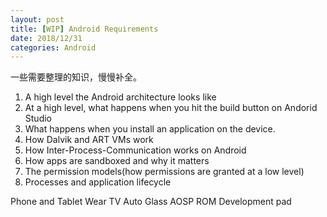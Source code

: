 ```yaml
---
layout: post
title: [WIP] Android Requirements
date: 2018/12/31
categories: Android
---
```


一些需要整理的知识，慢慢补全。

<!--more-->

1. A high level the Android architecture looks like
2. At a high level, what happens when you hit the build button on Andorid Studio
3. What happens when you install an application on the device.
4. How Dalvik and ART VMs work
5. How Inter-Process-Communication works on Android
6. How apps are sandboxed and why it matters
7. The permission models(how permissions are granted at a low level)
8. Processes and application lifecycle

Phone and Tablet
Wear
TV
Auto
Glass
AOSP
ROM
Development pad